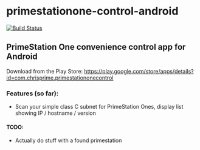 # primestationone-control-android
[![Build Status](https://travis-ci.org/free5ty1e/primestationone-control-android.svg?branch=master)](https://travis-ci.org/free5ty1e/primestationone-control-android)

## PrimeStation One convenience control app for Android
Download from the Play Store:
https://play.google.com/store/apps/details?id=com.chrisprime.primestationonecontrol

### Features (so far):
* Scan your simple class C subnet for PrimeStation Ones, display list showing IP / hostname / version 

#### TODO:
* Actually do stuff with a found primestation
